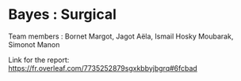# Bayes : Surgical

Team members : Bornet Margot, Jagot Aëla, Ismail Hosky Moubarak, Simonot Manon

Link for the report: https://fr.overleaf.com/7735252879sgxkbbyjbgrq#6fcbad
